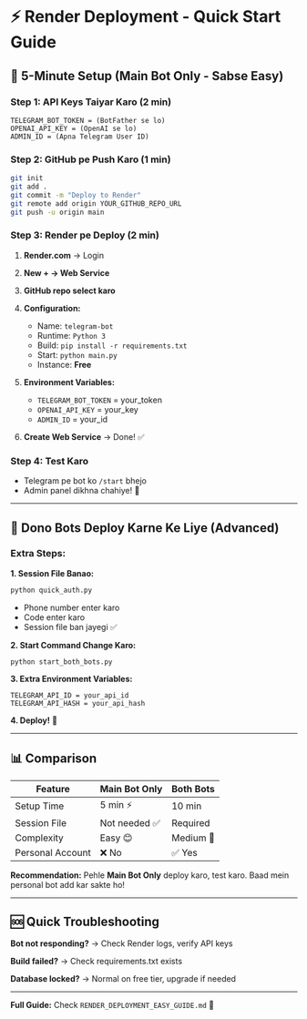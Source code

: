 # ⚡ Render Deployment - Quick Start Guide

## 🎯 5-Minute Setup (Main Bot Only - Sabse Easy)

### Step 1: API Keys Taiyar Karo (2 min)
```
TELEGRAM_BOT_TOKEN = (BotFather se lo)
OPENAI_API_KEY = (OpenAI se lo)
ADMIN_ID = (Apna Telegram User ID)
```

### Step 2: GitHub pe Push Karo (1 min)
```bash
git init
git add .
git commit -m "Deploy to Render"
git remote add origin YOUR_GITHUB_REPO_URL
git push -u origin main
```

### Step 3: Render pe Deploy (2 min)
1. **Render.com** → Login
2. **New + → Web Service**
3. **GitHub repo select karo**
4. **Configuration:**
   - Name: `telegram-bot`
   - Runtime: `Python 3`
   - Build: `pip install -r requirements.txt`
   - Start: `python main.py`
   - Instance: **Free**

5. **Environment Variables:**
   - `TELEGRAM_BOT_TOKEN` = your_token
   - `OPENAI_API_KEY` = your_key
   - `ADMIN_ID` = your_id

6. **Create Web Service** → Done! ✅

### Step 4: Test Karo
- Telegram pe bot ko `/start` bhejo
- Admin panel dikhna chahiye! 🎉

---

## 🔧 Dono Bots Deploy Karne Ke Liye (Advanced)

### Extra Steps:

**1. Session File Banao:**
```bash
python quick_auth.py
```
- Phone number enter karo
- Code enter karo
- Session file ban jayegi ✅

**2. Start Command Change Karo:**
```
python start_both_bots.py
```

**3. Extra Environment Variables:**
```
TELEGRAM_API_ID = your_api_id
TELEGRAM_API_HASH = your_api_hash
```

**4. Deploy!** 🚀

---

## 📊 Comparison

| Feature | Main Bot Only | Both Bots |
|---------|--------------|-----------|
| Setup Time | 5 min ⚡ | 10 min |
| Session File | Not needed ✅ | Required |
| Complexity | Easy 😊 | Medium 🤔 |
| Personal Account | ❌ No | ✅ Yes |

**Recommendation:** Pehle **Main Bot Only** deploy karo, test karo. Baad mein personal bot add kar sakte ho!

---

## 🆘 Quick Troubleshooting

**Bot not responding?**
→ Check Render logs, verify API keys

**Build failed?**
→ Check requirements.txt exists

**Database locked?**
→ Normal on free tier, upgrade if needed

---

**Full Guide:** Check `RENDER_DEPLOYMENT_EASY_GUIDE.md` 📖
